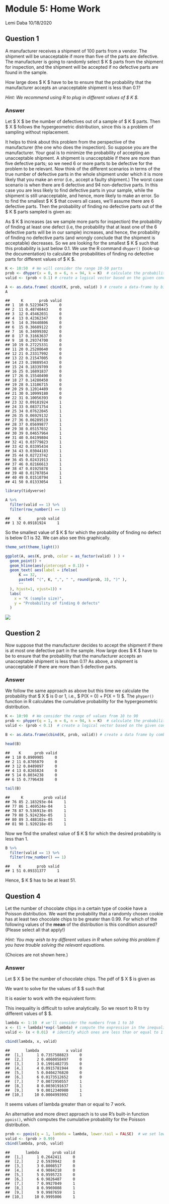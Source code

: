 Module 5: Home Work
================
Lemi Daba
10/18/2020

Question 1
----------

A manufacturer receives a shipment of 100 parts from a vendor. The
shipment will be unacceptable if more than five of the parts are
defective. The manufacturer is going to randomly select $ K $ parts from
the shipment for inspection, and the shipment will be accepted if no
defective parts are found in the sample.

How large does $ K $ have to be to ensure that the probability that the
manufacturer accepts an unacceptable shipment is less than 0.1?

*Hint: We recommend using R to plug in different values of $ K $.*

### Answer

Let $ X $ be the number of defectives out of a sample of $ K $ parts.
Then $ X $ follows the hypergeometric distribution, since this is a
problem of sampling without replacement.

It helps to think about this problem from the perspective of the
manufacturer (the one who does the inspection). So suppose you are the
manufacturer. Your goal is to minimize the probability of accepting an
unacceptable shipment. A shipment is unacceptable if there are more than
five defective parts; so we need 6 or more parts to be defective for the
problem to be relevant. Now think of the different scenarios in terms of
the true number of defective parts in the whole shipment under which it
is more likely that you make an error (i.e., accept a faulty shipment.)
The worst case scenario is when there are 6 defective and 94
non-defective parts. In this case you are less likely to find defective
parts in your sample, while the shipment is still unacceptable, and
hence, more likely to make an error. So to find the smallest $ K $ that
covers all cases, we’ll assume there are 6 defective parts. Then the
probability of finding no defective parts out of the $ K $ parts sampled
is given as:

<!-- $$P(X = 0) = \frac{ \binom{6}{0} \binom{94}{K} }{ \binom{100}{K} }$$ -->

As $ K $ increases (as we sample more parts for inspection) the
probability of finding at least one defect (i.e, the probability that at
least one of the 6 defective parts will be in our sample) increases, and
hence, the probability of finding no defective parts (and wrongly
conclude that the shipment is acceptable) decreases. So we are looking
for the smallest $ K $ such that this probability is just below 0.1. We
use the R command `dhyper()` (look-up the documentation) to calculate
the probabilities of finding no defective parts for different values of
$ K $.

``` r
K <- 10:50  # We will consider the range 10-50 parts
prob <- dhyper(x = 0, m = 6, n = 94, k = K)  # calculate the probability of zero defects for each number in K
valid <- (prob < 0.1) # create a logical vector based on the given condition

A <- as.data.frame( cbind(K, prob, valid) ) # create a data-frame by binding the vectors K, prob, and valid
A
```

    ##     K       prob valid
    ## 1  10 0.52230475     0
    ## 2  11 0.48748443     0
    ## 3  12 0.45462031     0
    ## 4  13 0.42362347     0
    ## 5  14 0.39440806     0
    ## 6  15 0.36689122     0
    ## 7  16 0.34099302     0
    ## 8  17 0.31663637     0
    ## 9  18 0.29374700     0
    ## 10 19 0.27225331     0
    ## 11 20 0.25208640     0
    ## 12 21 0.23317992     0
    ## 13 22 0.21547005     0
    ## 14 23 0.19889543     0
    ## 15 24 0.18339709     0
    ## 16 25 0.16891837     0
    ## 17 26 0.15540490     0
    ## 18 27 0.14280450     0
    ## 19 28 0.13106715     0
    ## 20 29 0.12014489     0
    ## 21 30 0.10999180     0
    ## 22 31 0.10056393     0
    ## 23 32 0.09181924     1
    ## 24 33 0.08371754     1
    ## 25 34 0.07622045     1
    ## 26 35 0.06929132     1
    ## 27 36 0.06289519     1
    ## 28 37 0.05699877     1
    ## 29 38 0.05157032     1
    ## 30 39 0.04657964     1
    ## 31 40 0.04199804     1
    ## 32 41 0.03779823     1
    ## 33 42 0.03395434     1
    ## 34 43 0.03044183     1
    ## 35 44 0.02723742     1
    ## 36 45 0.02431913     1
    ## 37 46 0.02166613     1
    ## 38 47 0.01925878     1
    ## 39 48 0.01707854     1
    ## 40 49 0.01510794     1
    ## 41 50 0.01333054     1

``` r
library(tidyverse)

A %>%
  filter(valid == 1) %>%
  filter(row_number() == 1)
```

    ##    K       prob valid
    ## 1 32 0.09181924     1

So the smallest value of $ K $ for which the probability of finding no
defect is below 0.1 is 32. We can also see this graphically.

``` r
theme_set(theme_light())

ggplot(A, aes(K, prob, color = as_factor(valid) ) ) +
  geom_point() +
  geom_hline(aes(yintercept = 0.1)) +
  geom_text( aes(label = ifelse(
      K == 32,
      paste0( "(", K, ",", " ", round(prob, 3), ")" ),
      ""
  ), hjust=1, vjust=1)) +    
  labs(
    x = "K (sample size)",
    y = "Probability of finding 0 defects"
  )
```

![](Module_5_files/figure-gfm/unnamed-chunk-3-1.png)<!-- -->

Question 2
----------

Now suppose that the manufacturer decides to accept the shipment if
there is at most one defective part in the sample. How large does $ K $
have to be to ensure that the probability that the manufacturer accepts
an unacceptable shipment is less than 0.1? As above, a shipment is
unacceptable if there are more than 5 defective parts.

### Answer

We follow the same approach as above but this time we calculate the
probability that $ X $ is 0 or 1, i.e., $ P(X = 0) + P(X = 1) $. The
`phyper()` function in R calculates the cumulative probability for the
hypergeometric distribution.

``` r
K <- 10:90  # We consider the range of values from 10 to 90
prob <- phyper(q = 1, m = 6, n = 94, k = K)  # calculate the probability that X is 0 or 1 for all values of K
valid <- (prob < 0.1)  # create a logical vector based on the given condition

B <- as.data.frame(cbind(K, prob, valid)) # create a data frame by combining the vectors K, prob, and valid
```

``` r
head(B)
```

    ##    K      prob valid
    ## 1 10 0.8909905     0
    ## 2 11 0.8705079     0
    ## 3 12 0.8489897     0
    ## 4 13 0.8265824     0
    ## 5 14 0.8034238     0
    ## 6 15 0.7796438     0

``` r
tail(B)
```

    ##     K         prob valid
    ## 76 85 2.183293e-04     1
    ## 77 86 1.469524e-04     1
    ## 78 87 9.536913e-05     1
    ## 79 88 5.924236e-05     1
    ## 80 89 3.488102e-05     1
    ## 81 90 1.920218e-05     1

Now we find the smallest value of $ K $ for which the desired
probability is less than 1.

``` r
B %>% 
  filter(valid == 1) %>% 
  filter(row_number() == 1)
```

    ##    K       prob valid
    ## 1 51 0.09331377     1

Hence, $ K $ has to be at least 51.

Question 4
----------

Let the number of chocolate chips in a certain type of cookie have a
Poisson distribution. We want the probability that a randomly chosen
cookie has at least two chocolate chips to be greater than 0.99. For
which of the following values of the **mean** of the distribution is
this condition assured? (Please select all that apply!)

*Hint: You may wish to try different values in R when solving this
problem if you have trouble solving the relevant equations.*

(Choices are not shown here.)

### Answer

Let $ X $ be the number of chocolate chips. The pdf of $ X $ is given as
<!-- $$ -->
<!--   P(X = x) = \frac{e^{-\lambda}\lambda^{x}}{x!}, \qquad x = 0, \:1, \:2,\:3, \:\dots -->
<!-- $$ --> We want to solve for the values of $ $ such that

<!-- $$ -->
<!--   P(X \geq 2) > 0.99 -->
<!-- $$ -->

It is easier to work with the equivalent form:

<!-- $$ -->
<!--   1 - P(X = 0) - P(X = 1) > 0.99 \\ -->
<!--   \iff P(X = 0) + P(X = 1) < 0.01 \\ -->
<!--   \iff e^{-\lambda} + \lambda e^{-\lambda} < 0.01 -->
<!-- $$ -->

This inequality is difficult to solve analytically. So we resort to R to
try different values of $ $.

``` r
lambda <- 1:10  # we'll consider the numbers from 1 to 10
x <- (1 + lambda)*exp(-lambda) # compute the expression in the inequality above
valid <- (x < 0.01)  # identify which ones are less than or equal to 1

cbind(lambda, x, valid)
```

    ##       lambda            x valid
    ##  [1,]      1 0.7357588823     0
    ##  [2,]      2 0.4060058497     0
    ##  [3,]      3 0.1991482735     0
    ##  [4,]      4 0.0915781944     0
    ##  [5,]      5 0.0404276820     0
    ##  [6,]      6 0.0173512652     0
    ##  [7,]      7 0.0072950557     1
    ##  [8,]      8 0.0030191637     1
    ##  [9,]      9 0.0012340980     1
    ## [10,]     10 0.0004993992     1

It seems values of lambda greater than or equal to 7 work.

An alternative and more direct approach is to use R’s built-in function
`ppois()`, which computes the cumulative probability for the Poisson
distribution.

``` r
prob <- ppois(q = 1, lambda = lambda, lower.tail = FALSE)  # we set lower.tail = FALSE because we want to calculate P(X >= 1)
valid <- (prob > 0.99)
cbind(lambda, prob, valid)
```

    ##       lambda      prob valid
    ##  [1,]      1 0.2642411     0
    ##  [2,]      2 0.5939942     0
    ##  [3,]      3 0.8008517     0
    ##  [4,]      4 0.9084218     0
    ##  [5,]      5 0.9595723     0
    ##  [6,]      6 0.9826487     0
    ##  [7,]      7 0.9927049     1
    ##  [8,]      8 0.9969808     1
    ##  [9,]      9 0.9987659     1
    ## [10,]     10 0.9995006     1
